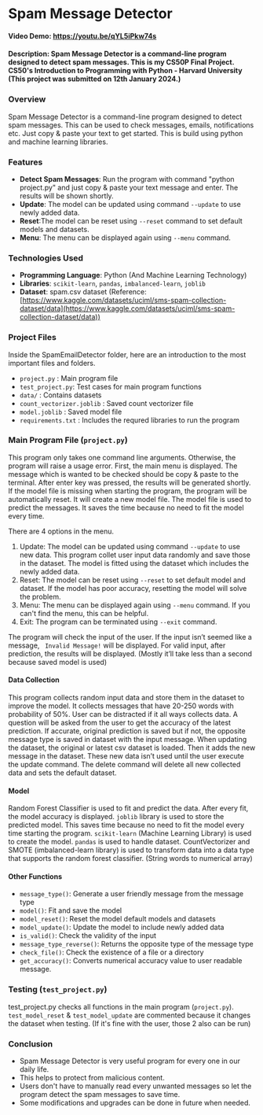 # Spam Message Detector
#### Video Demo:  https://youtu.be/qYL5iPkw74s
#### Description: Spam Message Detector is a command-line program designed to detect spam messages. This is my CS50P Final Project. CS50's Introduction to Programming with Python - Harvard University (This project was submitted on 12th January 2024.)

### Overview

Spam Message Detector is a command-line program designed to detect spam messages. This can be used to check messages, emails, notifications etc. Just copy & paste your text to get started. This is build using python and machine learning libraries.

### Features

- **Detect Spam Messages**: Run the program with command "python project.py" and just copy & paste your text message and enter. The results will be shown shortly. 
- **Update**: The model can be updated using command `--update` to use newly added data.
- **Reset**:The model can be reset using `--reset` command to set default models and datasets.
- **Menu**: The menu can be displayed again using `--menu` command.


### Technologies Used

- **Programming Language**: Python (And Machine Learning Technology)
- **Libraries**: `scikit-learn`, `pandas`, `imbalanced-learn`, `joblib`
- **Dataset**: spam.csv dataset (Reference: [https://www.kaggle.com/datasets/uciml/sms-spam-collection-dataset/data](https://www.kaggle.com/datasets/uciml/sms-spam-collection-dataset/data))

### Project Files

Inside the SpamEmailDetector folder, here are an introduction to the most important files and folders.

* `project.py` : Main program file
* `test_project.py`: Test cases for main program functions
* `data/` : Contains datasets
* `count_vectorizer.joblib` : Saved count vectorizer file
* `model.joblib` : Saved model file
* `requirements.txt` : Includes the requred libraries to run the program


### Main Program File (`project.py`)

This program only takes one command line arguments. Otherwise, the program will raise a usage error. First, the main menu is displayed. The message which is wanted to be checked should be copy & paste to the terminal. After enter key was pressed, the results will be generated shortly. If the model file is missing when starting the program, the program will be automatically reset. It will create a new model file. The model file is used to predict the messages. It saves the time because no need to fit the model every time.


There are 4 options in the menu.

1. Update: The model can be updated using command `--update` to use new data. This program collet user input data randomly and save those in the dataset. The model is fitted using the dataset which includes the newly added data.
2. Reset: The model can be reset using `--reset` to set default model and dataset. If the model has poor accuracy, resetting the model will solve the problem.
3. Menu: The menu can be displayed again using `--menu` command. If you can't find the menu, this can be helpful.
4. Exit: The program can be terminated using `--exit` command.

The program will check the input of the user. If the input isn’t seemed like a message, ` Invalid Message!` will be displayed. For valid input, after prediction, the results will be displayed. (Mostly it’ll take less than a second because saved model is used) 

#### Data Collection

This program collects random input data and store them in the dataset to improve the model. It collects messages that have 20-250 words with probability of 50%. User can be distracted if it all ways collects data. A question will be asked from the user to get the accuracy of the latest prediction. If accurate, original prediction is saved but if not, the opposite message type is saved in dataset with the input message. When updating the dataset, the original or latest csv dataset is loaded. Then it adds the new message in the dataset. These new data isn’t used until the user execute the update command. The delete command will delete all new collected data and sets the default dataset.

#### Model

Random Forest Classifier is used to fit and predict the data. After every fit, the model accuracy is displayed. `joblib` library is used to store the predicted model. This saves time because no need to fit the model every time starting the program. `scikit-learn` (Machine Learning Library) is used to create the model. `pandas` is used to handle dataset. CountVectorizer and SMOTE (imbalanced-learn library) is used to transform data into a data type that supports the random forest classifier. (String words to numerical array)

#### Other Functions

* `message_type()`: Generate a user friendly message from the message type
* `model()`: Fit and save the model
* `model_reset()`: Reset the model default models and datasets
* `model_update()`: Update the model to include newly added data
* `is_valid()`: Check the validity of the input
* `message_type_reverse()`: Returns the opposite type of the message type
* `check_file()`: Check the existence of a file or a directory
* `get_accuracy()`: Converts numerical accuracy value to user readable message.

### Testing (`test_project.py`)

test_project.py checks all functions in the main program (`project.py`). `test_model_reset` & `test_model_update` are commented because it changes the dataset when testing. (If it's fine with the user, those 2 also can be run)

### Conclusion

* Spam Message Detector is very useful program for every one in our daily life. 
* This helps to protect from malicious content.
* Users don't have to manually read every unwanted messages so let the program detect the spam messages to save time.
* Some modifications and upgrades can be done in future when needed.
